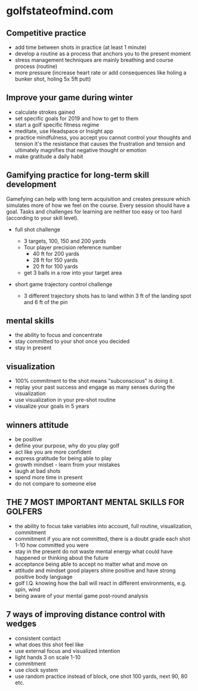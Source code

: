 # golfstateofmind.com
## Competitive practice
* add time between shots in practice (at least 1 minute)
* develop a routine as a process that anchors you to the present moment
* stress management techniques are mainly breathing and course process (routine)
* more pressure (increase heart rate or add consequences like holing a bunker shot, holing 5x 5ft putt)

## Improve your game during winter
* calculate strokes gained
* set specific goals for 2019 and how to get to them
* start a golf specific fitness regime
* meditate, use Headspace or Insight app
* practice mindfulness, you accept you cannot control your thoughts and tension
 it's the resistance that causes the frustration and tension and ultimately magnifies that negative thought or emotion
* make gratitude a daily habit

## Gamifying practice for long-term skill development
Gamefying can help with long term acquisition and creates pressure which simulates more of how we feel on the course.
Every session should have a goal.
Tasks and challenges for learning are neither too easy or too hard (according to your skill level).

* full shot challenge
  * 3 targets, 100, 150 and 200 yards
  * Tour player precision reference number
    * 40 ft for 200 yards
    * 28 ft for 150 yards
    * 20 ft for 100 yards
  * get 3 balls in a row into your target area

* short game trajectory control challenge
  * 3 different trajectory shots has to land within 3 ft of the landing spot and 6 ft of the pin

## mental skills
* the ability to focus and concentrate
* stay committed to your shot once you decided
* stay in present

## visualization
* 100% commitment to the shot means "subconscious" is doing it.
* replay your past success and engage as many senses during the visualization
* use visualization in your pre-shot routine
* visualize your goals in 5 years


## winners attitude
* be positive
* define your purpose, why do you play golf
* act like you are more confident
* express gratitude for being able to play
* growth mindset - learn from your mistakes
* laugh at bad shots
* spend more time in present
* do not compare to someone else

## THE 7 MOST IMPORTANT MENTAL SKILLS FOR GOLFERS
* the ability to focus
  take variables into account, full routine, visualization, commitment
* commitment
  if you are not committed, there is a doubt
  grade each shot 1-10 how committed you were
* stay in the present
  do not waste mental energy what could have happened or thinking about the future
* acceptance
  being able to accept no matter what and move on
* attitude and mindset
  good players shine positive and have strong positive body language
* golf I.Q.
  knowing how the ball will react in different environments, e.g. spin, wind
* being aware of your mental game
  post-round analysis

## 7 ways of improving distance control with wedges
* consistent contact
* what does this shot feel like
* use external focus and visualized intention
* light hands 3 on scale 1-10
* commitment
* use clock system
* use random practice instead of block, one shot 100 yards, next 90, 80 etc.
